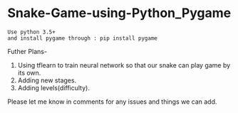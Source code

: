 # Snake-Game-using-Python_Pygame
    Use python 3.5+
    and install pygame through : pip install pygame
   Futher Plans-
1. Using tflearn to train neural network so that our snake can play game by its own.
2. Adding new stages.
3. Adding levels(difficulty).

Please let me know in comments for any issues and things we can add.
